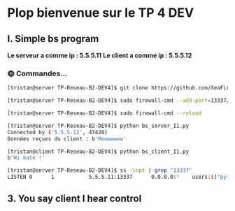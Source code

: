 # Plop bienvenue sur le TP 4 DEV

## I. Simple bs program

**Le serveur a comme ip : 5.5.5.11**
**Le client a comme ip : 5.5.5.12**

### 🌞 Commandes...

``` bash
[tristan@server TP-Reseau-B2-DEV4]$ git clone https://github.com/XeaFire/TP-Reseau-B2-DEV4.git 
```

```bash 
[tristan@server TP-Reseau-B2-DEV4]$ sudo firewall-cmd --add-port=13337/tcp --permanent 
```

```bash 
[tristan@server TP-Reseau-B2-DEV4]$ sudo firewall-cmd --reload
```

```bash
[tristan@server TP-Reseau-B2-DEV4]$ python bs_server_I1.py
Connected by ('5.5.5.12', 47428)
Données reçues du client : b'Meowwwww'
```

```bash
[tristan@client TP-Reseau-B2-DEV4]$ python bs_client_I1.py
b'Hi mate !'
```

```bash
[tristan@server TP-Reseau-B2-DEV4]$ ss -lnpt | grep "13337"
LISTEN 0      1           5.5.5.11:13337      0.0.0.0:*    users:(("python",pid=14610,fd=3))
```


## 3. You say client I hear control
